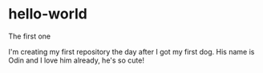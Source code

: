 # hello-world
The first one

I'm creating my first repository the day after I got my first dog.
His name is Odin and I love him already, he's so cute!
